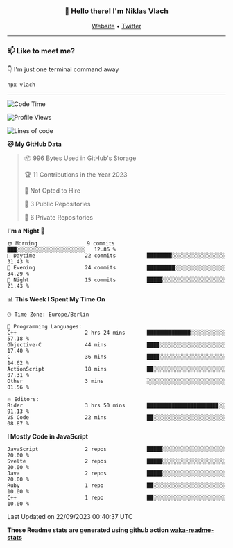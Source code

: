 <h3 align="center">👋 Hello there! I'm Niklas Vlach</h3>
<p align="center">
  <a href="https://niklas-vlach.com">Website</a> •
  <a href="https://twitter.com/NiklasVlach">Twitter</a>
</p>

---

### 📫 Like to meet me?

👇 I'm just one terminal command away

```bash
npx vlach
```

---
<!--START_SECTION:waka-->
![Code Time](http://img.shields.io/badge/Code%20Time-413%20hrs%2033%20mins-blue)

![Profile Views](http://img.shields.io/badge/Profile%20Views-0-blue)

![Lines of code](https://img.shields.io/badge/From%20Hello%20World%20I%27ve%20Written-63.5%20thousand%20lines%20of%20code-blue)

**🐱 My GitHub Data** 

> 📦 996 Bytes Used in GitHub's Storage 
 > 
> 🏆 11 Contributions in the Year 2023
 > 
> 🚫 Not Opted to Hire
 > 
> 📜 3 Public Repositories 
 > 
> 🔑 6 Private Repositories 
 > 
**I'm a Night 🦉** 

```text
🌞 Morning                9 commits           ███░░░░░░░░░░░░░░░░░░░░░░   12.86 % 
🌆 Daytime                22 commits          ████████░░░░░░░░░░░░░░░░░   31.43 % 
🌃 Evening                24 commits          █████████░░░░░░░░░░░░░░░░   34.29 % 
🌙 Night                  15 commits          █████░░░░░░░░░░░░░░░░░░░░   21.43 % 
```


📊 **This Week I Spent My Time On** 

```text
🕑︎ Time Zone: Europe/Berlin

💬 Programming Languages: 
C++                      2 hrs 24 mins       ██████████████░░░░░░░░░░░   57.18 % 
Objective-C              44 mins             ████░░░░░░░░░░░░░░░░░░░░░   17.40 % 
C                        36 mins             ████░░░░░░░░░░░░░░░░░░░░░   14.62 % 
ActionScript             18 mins             ██░░░░░░░░░░░░░░░░░░░░░░░   07.31 % 
Other                    3 mins              ░░░░░░░░░░░░░░░░░░░░░░░░░   01.56 % 

🔥 Editors: 
Rider                    3 hrs 50 mins       ███████████████████████░░   91.13 % 
VS Code                  22 mins             ██░░░░░░░░░░░░░░░░░░░░░░░   08.87 % 
```

**I Mostly Code in JavaScript** 

```text
JavaScript               2 repos             █████░░░░░░░░░░░░░░░░░░░░   20.00 % 
Svelte                   2 repos             █████░░░░░░░░░░░░░░░░░░░░   20.00 % 
Java                     2 repos             █████░░░░░░░░░░░░░░░░░░░░   20.00 % 
Ruby                     1 repo              ██░░░░░░░░░░░░░░░░░░░░░░░   10.00 % 
C++                      1 repo              ██░░░░░░░░░░░░░░░░░░░░░░░   10.00 % 
```




 Last Updated on 22/09/2023 00:40:37 UTC
<!--END_SECTION:waka-->

**These Readme stats are generated using github action [waka-readme-stats](https://github.com/anmol098/waka-readme-stats)**
